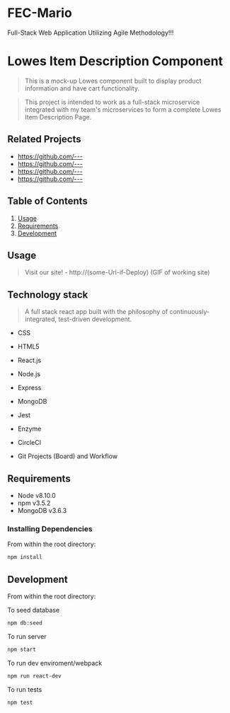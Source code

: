 # FEC-Mario
Full-Stack Web Application Utilizing Agile Methodology!!!

# Lowes Item Description Component

> This is a mock-up Lowes component built to display product information and have cart functionality.

> This project is intended to work as a full-stack microservice integrated with my team's microservices to form a complete Lowes Item Description Page.

## Related Projects

- https://github.com/---
- https://github.com/---
- https://github.com/---
- https://github.com/---

## Table of Contents

1.  [Usage](#Usage)
1.  [Requirements](#requirements)
1.  [Development](#development)

## Usage

> Visit our site! - http://(some-Url-if-Deploy)
> (GIF of working site)

## Technology stack

> A full stack react app built with the philosophy of continuously-integrated, test-driven development.

- CSS
- HTML5
- React.js
- Node.js
- Express
- MongoDB

- Jest
- Enzyme
- CircleCI

- Git Projects (Board) and Workflow

## Requirements


- Node v8.10.0
- npm v3.5.2
- MongoDB v3.6.3

### Installing Dependencies

From within the root directory:

```sh
npm install
```

## Development

From within the root directory:

To seed database

```sh
npm db:seed
```

To run server

```sh
npm start
```

To run dev enviroment/webpack

```sh
npm run react-dev
```

To run tests

```sh
npm test
```

